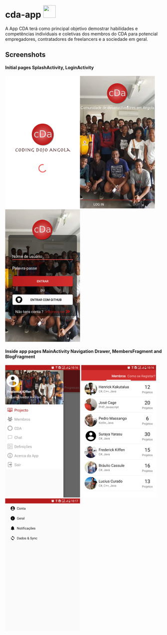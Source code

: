 # cda-app         <img src="https://raw.githubusercontent.com/braulio94/cda-app/master/app/src/main/res/drawable/cda_logo.png" width="40" height="40"></a>
A App CDA terá como principal objetivo demostrar habilidades e competências individuais e coletivas dos membros do CDA para potencial empregadores, contratadores de freelancers e a sociedade em geral.

## Screenshots

#### Initial pages SplashActivity, LoginActivity

<img src="https://raw.githubusercontent.com/braulio94/cda-app/master/screenshots/screenshot-1513588534878.jpg" width="240" height="425"><img src="https://raw.githubusercontent.com/braulio94/cda-app/master/screenshots/screenshot-1513588556665.jpg" width="240" height="425"><img src="https://raw.githubusercontent.com/braulio94/cda-app/master/screenshots/screenshot-1513588562137.jpg" width="240" height="425">

#### Inside app pages MainActivity Navigation Drawer, MembersFragment and BlogFragment

<img src="https://raw.githubusercontent.com/braulio94/cda-app/master/screenshots/screenshot-1513588587766.jpg" width="240" height="425">    <img src="https://raw.githubusercontent.com/braulio94/cda-app/master/screenshots/screenshot-1513588605213.jpg" width="240" height="425">     <img src="https://raw.githubusercontent.com/braulio94/cda-app/master/screenshots/screenshot-1513588673561.jpg" width="240" height="425">